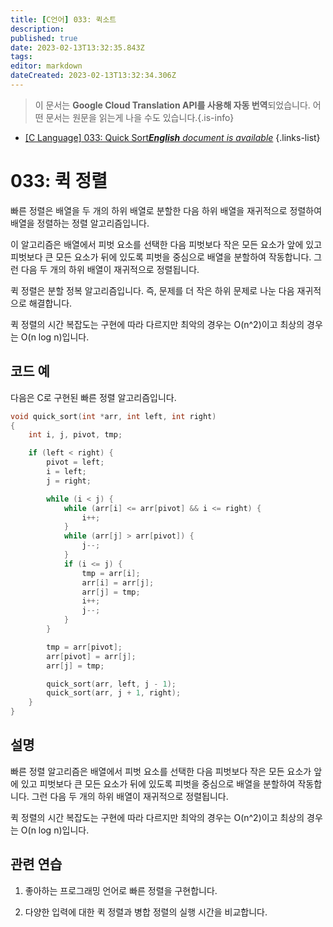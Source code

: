 ```yaml
---
title: [C언어] 033: 퀵소트
description: 
published: true
date: 2023-02-13T13:32:35.843Z
tags: 
editor: markdown
dateCreated: 2023-02-13T13:32:34.306Z
---
```


> 이 문서는 **Google Cloud Translation API를 사용해 자동 번역**되었습니다.
어떤 문서는 원문을 읽는게 나을 수도 있습니다.{.is-info}



- [[C Language] 033: Quick Sort***English** document is available*](/en/Knowledge-base/Algorithm/c-language-033-quick-sort)
{.links-list}


# 033: 퀵 정렬

빠른 정렬은 배열을 두 개의 하위 배열로 분할한 다음 하위 배열을 재귀적으로 정렬하여 배열을 정렬하는 정렬 알고리즘입니다.

이 알고리즘은 배열에서 피벗 요소를 선택한 다음 피벗보다 작은 모든 요소가 앞에 있고 피벗보다 큰 모든 요소가 뒤에 있도록 피벗을 중심으로 배열을 분할하여 작동합니다. 그런 다음 두 개의 하위 배열이 재귀적으로 정렬됩니다.

퀵 정렬은 분할 정복 알고리즘입니다. 즉, 문제를 더 작은 하위 문제로 나눈 다음 재귀적으로 해결합니다.

퀵 정렬의 시간 복잡도는 구현에 따라 다르지만 최악의 경우는 O(n^2)이고 최상의 경우는 O(n log n)입니다.

## 코드 예

다음은 C로 구현된 빠른 정렬 알고리즘입니다.

```C
void quick_sort(int *arr, int left, int right)
{
    int i, j, pivot, tmp;

    if (left < right) {
        pivot = left;
        i = left;
        j = right;

        while (i < j) {
            while (arr[i] <= arr[pivot] && i <= right) {
                i++;
            }
            while (arr[j] > arr[pivot]) {
                j--;
            }
            if (i <= j) {
                tmp = arr[i];
                arr[i] = arr[j];
                arr[j] = tmp;
                i++;
                j--;
            }
        }

        tmp = arr[pivot];
        arr[pivot] = arr[j];
        arr[j] = tmp;

        quick_sort(arr, left, j - 1);
        quick_sort(arr, j + 1, right);
    }
}
```

## 설명

빠른 정렬 알고리즘은 배열에서 피벗 요소를 선택한 다음 피벗보다 작은 모든 요소가 앞에 있고 피벗보다 큰 모든 요소가 뒤에 있도록 피벗을 중심으로 배열을 분할하여 작동합니다. 그런 다음 두 개의 하위 배열이 재귀적으로 정렬됩니다.

퀵 정렬의 시간 복잡도는 구현에 따라 다르지만 최악의 경우는 O(n^2)이고 최상의 경우는 O(n log n)입니다.

## 관련 연습

1. 좋아하는 프로그래밍 언어로 빠른 정렬을 구현합니다.

2. 다양한 입력에 대한 퀵 정렬과 병합 정렬의 실행 시간을 비교합니다.